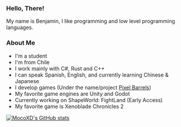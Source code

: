 ### Hello, There!

My name is Benjamin, I like programming and low level programming languages.

### About Me

* I'm a student
* I'm from Chile
* I work mainly with C#, Rust and C++
* I can speak Spanish, English, and currently learning Chinese & Japanese
* I develop games (Under the name/project [Pixel Barrels](https://pixel-barrels.itch.io/))
* My favorite game engines are Unity and Godot
* Currently working on ShapeWorld: FightLand (Early Access)
* My favorite game is Xenoblade Chronicles 2

[![MocoXD's GitHub stats](https://github-readme-stats.vercel.app/api?username=elcosmoxd&show_icons=true&theme=radical)](https://github.com/anuraghazra/github-readme-stats)

<!--
**ElCosmoXD/ElCosmoXD** is a ✨ _special_ ✨ repository because its `README.md` (this file) appears on your GitHub profile.

Here are some ideas to get you started:

- 🔭 I’m currently working on ...
- 🌱 I’m currently learning ...
- 👯 I’m looking to collaborate on ...
- 🤔 I’m looking for help with ...
- 💬 Ask me about ...
- 📫 How to reach me: ...
- 😄 Pronouns: ...
- ⚡ Fun fact: ...
-->
